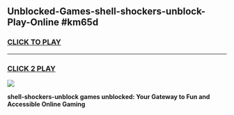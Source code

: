 
## Unblocked-Games-shell-shockers-unblock-Play-Online #km65d
<h3>
<a href="https://news.freeplayer.one?title=shell-shockers-unblock&ref=3">CLICK TO PLAY</a></h3>
<hr>

<h3>
<a href="https://news.freeplayer.one?title=shell-shockers-unblock&ref=3">CLICK 2 PLAY</a>
  
</h3>

<a href="https://news.freeplayer.one?title=shell-shockers-unblock&ref=3"><img src="https://clearcache.store/games.png"></a>


**shell-shockers-unblock games unblocked: Your Gateway to Fun and Accessible Online Gaming**
